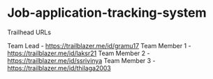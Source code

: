 # Job-application-tracking-system
Trailhead URLs

Team Lead - https://trailblazer.me/id/gramu17
Team Member 1 - https://trailblazer.me/id/laksr21
Team Member 2 - https://trailblazer.me/id/ssrivinya
Team Member 3 - https://trailblazer.me/id/thilaga2003
